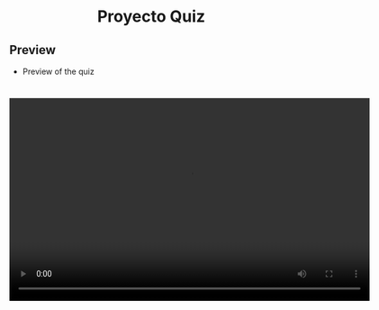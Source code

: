 <h1 align="center">Proyecto Quiz</h1>

## Preview

- Preview of the quiz

<h1>
    <video width="640" height="360" controls>
    <source src="./assets/quiz_preview.mp4" type="video/mp4">
    </video>
</h1> 